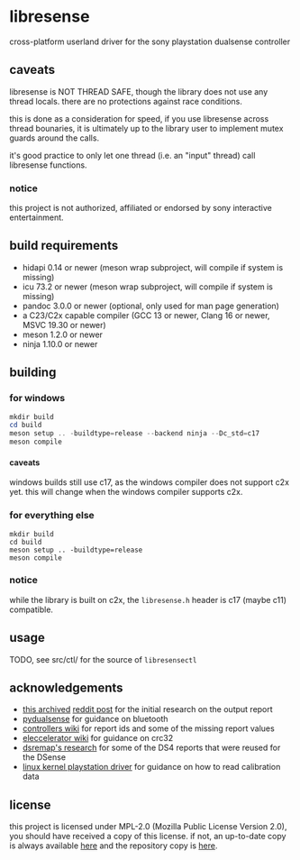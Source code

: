 # libresense

cross-platform userland driver for the sony playstation dualsense controller

## caveats

libresense is NOT THREAD SAFE, though the library does not use any thread locals.
there are no protections against race conditions.

this is done as a consideration for speed, if you use libresense across thread bounaries,
it is ultimately up to the library user to implement mutex guards around the calls.

it's good practice to only let one thread (i.e. an "input" thread) call libresense functions.

### notice

this project is not authorized, affiliated or endorsed by sony interactive entertainment.

## build requirements

- hidapi 0.14 or newer (meson wrap subproject, will compile if system is missing)
- icu 73.2 or newer (meson wrap subproject, will compile if system is missing)
- pandoc 3.0.0 or newer (optional, only used for man page generation)
- a C23/C2x capable compiler (GCC 13 or newer, Clang 16 or newer, MSVC 19.30 or newer)
- meson 1.2.0 or newer
- ninja 1.10.0 or newer

## building

### for windows

```powershell
mkdir build
cd build
meson setup .. -buildtype=release --backend ninja --Dc_std=c17
meson compile
```

#### caveats

windows builds still use c17, as the windows compiler does not support c2x yet.
this will change when the windows compiler supports c2x.

### for everything else

```shell
mkdir build
cd build
meson setup .. -buildtype=release
meson compile
```
### notice

while the library is built on c2x, the `libresense.h` header is c17 (maybe c11) compatible.

## usage

TODO, see src/ctl/ for the source of `libresensectl`

## acknowledgements

- [this archived](https://gist.github.com/stealth-alex/10a8e7cc6027b78fa18a7f48a0d3d1e4) [reddit post](https://www.reddit.com/r/gamedev/comments/jumvi5/dualsense_haptics_leds_and_more_hid_output_report/) for the initial research on the output report
- [pydualsense](https://github.com/flok/pydualsense) for guidance on bluetooth
- [controllers wiki](https://controllers.fandom.com/wiki/Sony_DualSense) for report ids and some of the missing report values
- [eleccelerator wiki](https://eleccelerator.com/wiki/index.php?title=DualShock_4) for guidance on crc32
- [dsremap's research](https://dsremap.readthedocs.io/en/latest/reverse.html) for some of the DS4 reports that were reused for the DSense
- [linux kernel playstation driver](https://github.com/torvalds/linux/blob/master/drivers/hid/hid-playstation.c) for guidance on how to read calibration data

## license

this project is licensed under MPL-2.0 (Mozilla Public License Version 2.0), you should have received a copy of this license.
if not, an up-to-date copy is always available [here](https://www.mozilla.org/en-US/MPL/2.0/) and the repository copy is [here](https://nothg.chronovore.dev/library/libresense/tree/LICENSE).
